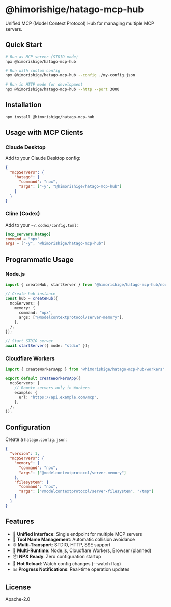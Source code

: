 # @himorishige/hatago-mcp-hub

Unified MCP (Model Context Protocol) Hub for managing multiple MCP servers.

## Quick Start

```bash
# Run as MCP server (STDIO mode)
npx @himorishige/hatago-mcp-hub

# Run with custom config
npx @himorishige/hatago-mcp-hub --config ./my-config.json

# Run in HTTP mode for development
npx @himorishige/hatago-mcp-hub --http --port 3000
```

## Installation

```bash
npm install @himorishige/hatago-mcp-hub
```

## Usage with MCP Clients

### Claude Desktop

Add to your Claude Desktop config:

```json
{
  "mcpServers": {
    "hatago": {
      "command": "npx",
      "args": ["-y", "@himorishige/hatago-mcp-hub"]
    }
  }
}
```

### Cline (Codex)

Add to your `~/.codex/config.toml`:

```toml
[mcp_servers.hatago]
command = "npx"
args = ["-y", "@himorishige/hatago-mcp-hub"]
```

## Programmatic Usage

### Node.js

```typescript
import { createHub, startServer } from "@himorishige/hatago-mcp-hub/node";

// Create hub instance
const hub = createHub({
  mcpServers: {
    memory: {
      command: "npx",
      args: ["@modelcontextprotocol/server-memory"],
    },
  },
});

// Start STDIO server
await startServer({ mode: "stdio" });
```

### Cloudflare Workers

```typescript
import { createWorkersApp } from "@himorishige/hatago-mcp-hub/workers";

export default createWorkersApp({
  mcpServers: {
    // Remote servers only in Workers
    example: {
      url: "https://api.example.com/mcp",
    },
  },
});
```

## Configuration

Create a `hatago.config.json`:

```json
{
  "version": 1,
  "mcpServers": {
    "memory": {
      "command": "npx",
      "args": ["@modelcontextprotocol/server-memory"]
    },
    "filesystem": {
      "command": "npx",
      "args": ["@modelcontextprotocol/server-filesystem", "/tmp"]
    }
  }
}
```

## Features

- 🎯 **Unified Interface**: Single endpoint for multiple MCP servers
- 🔧 **Tool Name Management**: Automatic collision avoidance
- 🌐 **Multi-Transport**: STDIO, HTTP, SSE support
- 🚀 **Multi-Runtime**: Node.js, Cloudflare Workers, Browser (planned)
- 📦 **NPX Ready**: Zero configuration startup
- 🔄 **Hot Reload**: Watch config changes (--watch flag)
- 📊 **Progress Notifications**: Real-time operation updates

## License

Apache-2.0
